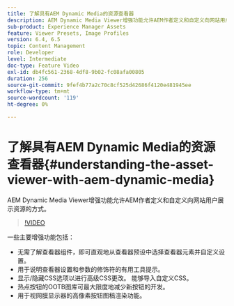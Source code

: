 ```yaml
---
title: 了解具有AEM Dynamic Media的资源查看器
description: AEM Dynamic Media Viewer增强功能允许AEM作者定义和自定义向网站用户展示资源的方式。
sub-product: Experience Manager Assets
feature: Viewer Presets, Image Profiles
version: 6.4, 6.5
topic: Content Management
role: Developer
level: Intermediate
doc-type: Feature Video
exl-id: db4fc561-2368-4df8-9b02-fc08afa00805
duration: 256
source-git-commit: 9fef4b77a2c70c8cf525d42686f4120e481945ee
workflow-type: tm+mt
source-wordcount: '119'
ht-degree: 0%

---
```


# 了解具有AEM Dynamic Media的资源查看器{#understanding-the-asset-viewer-with-aem-dynamic-media}

AEM Dynamic Media Viewer增强功能允许AEM作者定义和自定义向网站用户展示资源的方式。

>[!VIDEO](https://video.tv.adobe.com/v/17783?quality=12&learn=on)

一些主要增强功能包括：

* 无需了解查看器组件，即可直观地从查看器预设中选择查看器元素并自定义设置。
* 用于说明查看器设置和参数的修饰符的有用工具提示。
* 显示/隐藏CSS选项以进行高级CSS更改。 能够导入自定义CSS。
* 热点按钮的OOTB图库可最大限度地减少新按钮的开发。
* 用于视网膜显示器的高像素按钮图稿渲染功能。
